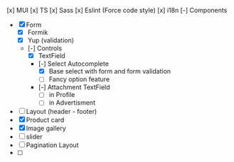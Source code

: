 [x] MUI
[x] TS
[x] Sass
[x] Eslint (Force code style)
[x] i18n
[-] Components
  - [x] Form
    - [x] Formik
    - [x] Yup (validation)
    - [-] Controls
      - [x] TextField
      - [-] Select Autocomplete
        - [x] Base select with form and form validation
        - [ ] Fancy option feature
      - [-] Attachment TextField
        - [ ] in Profile
        - [ ] in Advertisment
  - [ ] Layout (header - footer)
  - [x] Product card
  - [x] Image gallery
  - [ ] slider
  - [ ] Pagination Layout
  - [ ] 

